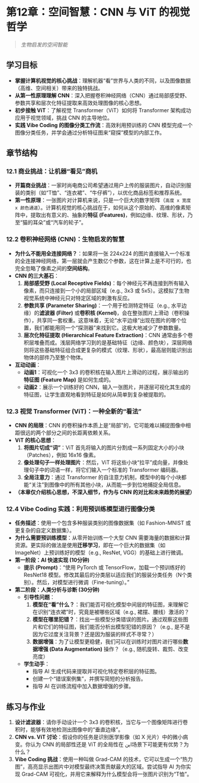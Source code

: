 # 第12章：空间智慧：CNN 与 ViT 的视觉哲学

> *生物启发的空间智能*

## 学习目标

- **掌握计算机视觉的核心挑战**：理解机器“看”世界与人类的不同，以及图像数据（高维、空间相关）带来的独特挑战。
- **从第一性原理理解 CNN**：深入把握卷积神经网络（CNN）通过局部感受野、参数共享和层次化特征提取来高效处理图像的核心思想。
- **初步接触 ViT**：了解视觉 Transformer（ViT）如何将 Transformer 架构成功应用于视觉领域，挑战 CNN 的主导地位。
- **实践 Vibe Coding 的图像分类工作流**：高效利用预训练的 CNN 模型完成一个图像分类任务，并学会通过分析特征图来“窥探”模型的内部工作。

## 章节结构

### 12.1 商业挑战：让机器“看见”商机

- **开篇商业挑战**：一家时尚电商公司希望通过用户上传的服装图片，自动识别服装的类别（如“T恤”、“连衣裙”、“牛仔裤”），以优化商品标签和推荐系统。
- **第一性原理**：一张图片对计算机来说，只是一个巨大的数字矩阵（`高度 x 宽度 x 颜色通道`）。计算机视觉的核心挑战在于，如何从这个原始的、高维的像素矩阵中，提取出有意义的、抽象的**特征 (Features)**，例如边缘、纹理、形状，乃至“猫的耳朵”或“汽车的轮子”。

### 12.2 卷积神经网络 (CNN)：生物启发的智慧

- **为什么不能用全连接网络？**：如果将一张 224x224 的图片直接输入一个标准的全连接神经网络，第一层就会产生数亿个参数，这在计算上是不可行的，也完全忽略了像素之间的**空间结构**。
- **CNN 的三大基石**：
    1.  **局部感受野 (Local Receptive Fields)**：每个神经元不再连接到所有输入像素，而只连接到一个小的局部区域（e.g., 3x3 或 5x5）。这模拟了生物视觉系统中神经元只对特定区域的刺激有反应。
    2.  **参数共享 (Parameter Sharing)**：一个用于检测特定特征（e.g., 水平边缘）的**滤波器 (Filter)** 或**卷积核 (Kernel)**，会在整张图片上滑动（卷积操作），共享同一套权重。这意味着，无论“水平边缘”出现在图片的哪个位置，我们都能用同一个“探测器”来找到它。这极大地减少了参数数量。
    3.  **层次化特征提取 (Hierarchical Feature Extraction)**：CNN 通常由多个卷积层堆叠而成。浅层网络学习到的是基础特征（边缘、颜色块），深层网络则将这些基础特征组合成更复杂的模式（纹理、形状），最高层则能识别出物体的部件乃至整个物体。
- **互动动画**：
    - **动画1**：可视化一个 3x3 的卷积核在输入图片上滑动的过程，展示输出的**特征图 (Feature Map)** 是如何生成的。
    - **动画2**：展示一个训练好的 CNN，输入一张图片，并逐层可视化其生成的特征图，让学生直观地看到特征是如何从简单到复杂被提取的。

### 12.3 视觉 Transformer (ViT)：一种全新的“看法”

- **CNN 的局限**：CNN 的卷积操作本质上是“局部”的，它可能难以捕捉图像中相距很远的两个部分之间的长距离依赖关系。
- **ViT 的核心思想**：
    1.  **将图片切成“词”**：ViT 首先将输入的图片分割成一系列固定大小的小块（Patches），例如 16x16 像素。
    2.  **像处理句子一样处理图片**：然后，ViT 将这些小块“拉平”成向量，并像处理句子中的词语一样，将它们输入一个标准的 Transformer 编码器。
    3.  **全局注意力**：通过 Transformer 的自注意力机制，模型中的每个小块都能“关注”到图像中的所有其他小块，从而能一步到位地捕捉全局信息。
- **（本章仅介绍核心思想，不深入细节，作为与 CNN 的对比和未来趋势的展望）**

### 12.4 Vibe Coding 实践：利用预训练模型进行图像分类

- **任务描述**：使用一个包含多种服装类别的图像数据集（如 Fashion-MNIST 或更复杂的自定义数据集）。
- **为什么需要预训练模型**：从零开始训练一个大型 CNN 需要海量的数据和计算资源。更实际的做法是使用**迁移学习**，即在一个巨大的数据集（如 ImageNet）上预训练好的模型（e.g., ResNet, VGG）的基础上进行微调。
- **第一阶段：AI 快速实现 (10分钟)**
    - **提示 (Prompt)**：“使用 PyTorch 或 TensorFlow，加载一个预训练好的 ResNet18 模型。修改其最后的分类层以适应我们的服装分类任务（N个类别）。然后，对模型进行微调（Fine-tuning）。”
- **第二阶段：人类分析与诊断 (30分钟)**
    - **引导性问题**：
        1.  **模型在“看”什么？**：我们能否可视化模型中间层的特征图，来理解它在识别“连衣裙”时，究竟是被哪些区域（e.g., 裙摆、腰线）激活的？
        2.  **模型在哪里犯错？**：找出一些模型分类错误的图片。通过观察这些图片和它们的特征图，我们能否分析出模型犯错的原因？（e.g., 是不是因为它过度关注背景？还是因为服装的样式不寻常？）
        3.  **数据增强**：为了让模型更稳健，我们可以在训练时对图片进行哪些**数据增强 (Data Augmentation)** 操作？（e.g., 随机旋转、裁剪、改变亮度）
    - **学生动手**：
        - 指导 AI 生成代码来提取并可视化特定卷积层的特征图。
        - 创建一个“错误案例集”，并撰写简短的分析报告。
        - 指导 AI 在训练流程中加入数据增强的步骤。

## 练习与作业

1.  **设计滤波器**：请你手动设计一个 3x3 的卷积核，当它与一个图像矩阵进行卷积时，能够有效地检测出图像中的“垂直边缘”。
2.  **CNN vs. ViT 讨论**：假设你的任务是识别医学影像（如 X 光片）中的微小病变。你认为 CNN 的局部性还是 ViT 的全局性在 این场景下可能更有优势？为什么？
3.  **Vibe Coding 挑战**：使用一种叫做 Grad-CAM 的技术，它可以生成一个“热力图”，高亮显示出图片中对模型最终决策贡献最大的区域。尝试指导 AI 为你实现 Grad-CAM 可视化，并用它来解释为什么模型会将一张图片识别为“T恤”。
